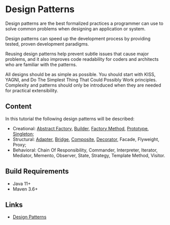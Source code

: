 # Design Patterns

Design patterns are the best formalized practices a programmer can use to solve common problems when designing 
an application or system.

Design patterns can speed up the development process by providing tested, proven development paradigms.

Reusing design patterns help prevent subtle issues that cause major problems, and it also improves code readability for 
coders and architects who are familiar with the patterns.

All designs should be as simple as possible. You should start with KISS, YAGNI, and Do The Simplest Thing That 
Could Possibly Work principles. Complexity and patterns should only be introduced when they are needed for 
practical extensibility.

## Content

In this tutorial the following design patterns will be described:

* Creational: [Abstract Factory](./doc/abstract-factory.md "The abstract factory chapter"), 
[Builder](./doc/builder.md "The builder chapter"), [Factory Method](./doc/factory-method.md "The factory method chapter"), 
[Prototype](./doc/prototype.md "The prototype chapter"), [Singleton](./doc/singleton.md "The singleton chapter");
* Structural: [Adapter](./doc/adapter.md "The adapter chapter"), [Bridge](./doc/bridge.md "The bridge chapter"), 
[Composite](./doc/composite.md "The composite chapter"), [Decorator](./doc/decorator.md "The decorator chapter"), 
Facade, Flyweight, Proxy; 
* Behavioral: Chain Of Responsibility, Commander, Interpreter, Iterator, Mediator, Memento, Observer, State, Strategy, 
Template Method, Visitor.

## Build Requirements

* Java 11+
* Maven 3.6+

## Links

* [Design Patterns](https://en.wikipedia.org/wiki/Design_Patterns "Design patterns in Wikipedia")